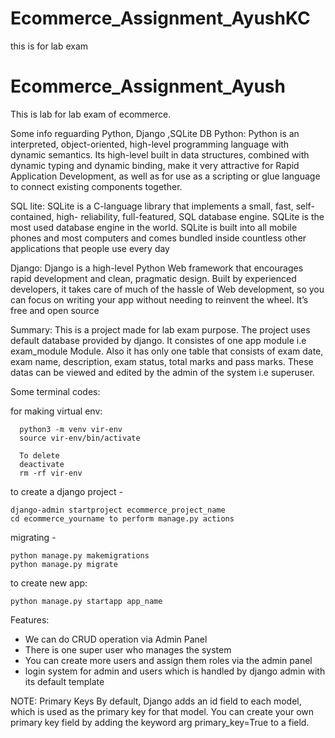 # Ecommerce_Assignment_AyushKC

this is for lab exam 

# Ecommerce_Assignment_Ayush

This is lab for lab exam of ecommerce.

Some info reguarding Python, Django ,SQLite DB
Python: Python is an interpreted, object-oriented, high-level programming language with dynamic semantics. Its high-level built in data structures, combined with dynamic typing and dynamic binding, make it very attractive for Rapid Application Development, as well as for use as a scripting or glue language to connect existing components together.

SQL lite: 
SQLite is a C-language library that implements a small, fast, self-contained, high- reliability, full-featured, SQL database engine. SQLite is the most used database engine in the world. SQLite is built into all mobile phones and most computers and comes bundled inside countless other applications that people use every day

Django:
Django is a high-level Python Web framework that encourages rapid development and clean, pragmatic design. Built by experienced developers, it takes care of much of the hassle of Web development, so you can focus on writing your app without needing to reinvent the wheel. It’s free and open source

Summary:
This is a project made for lab exam purpose. The project uses default database provided by django. It consistes of one app module i.e exam_module Module. Also it has only one table that consists of exam date, exam name, description, exam status, total marks and pass marks. These datas can be viewed and edited by the admin of the system i.e superuser.

Some terminal codes:

for making virtual env:

      python3 -m venv vir-env
      source vir-env/bin/activate

      To delete
      deactivate
      rm -rf vir-env

to create a django project - 

    django-admin startproject ecommerce_project_name
    cd ecommerce_yourname to perform manage.py actions

migrating - 

    python manage.py makemigrations 
    python manage.py migrate 

to create new app:
            
    python manage.py startapp app_name

Features:
- We can do CRUD operation via Admin Panel
- There is one super user who manages the system
- You can create more users and assign them roles via the admin panel
- login system for admin and users which is handled by django admin with its default template

NOTE: Primary Keys
By default, Django adds an id field to each model, which is used as the primary key for that model. You can create your own primary key field by adding the keyword arg primary_key=True to a field.

